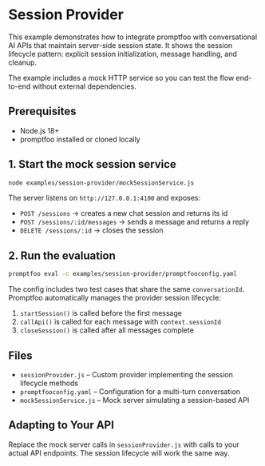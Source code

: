 # Session Provider

This example demonstrates how to integrate promptfoo with conversational AI APIs that maintain server-side session state. It shows the session lifecycle pattern: explicit session initialization, message handling, and cleanup.

The example includes a mock HTTP service so you can test the flow end-to-end without external dependencies.

## Prerequisites

- Node.js 18+
- promptfoo installed or cloned locally

## 1. Start the mock session service

```bash
node examples/session-provider/mockSessionService.js
```

The server listens on `http://127.0.0.1:4100` and exposes:

- `POST /sessions` → creates a new chat session and returns its id
- `POST /sessions/:id/messages` → sends a message and returns a reply
- `DELETE /sessions/:id` → closes the session

## 2. Run the evaluation

```bash
promptfoo eval -c examples/session-provider/promptfooconfig.yaml
```

The config includes two test cases that share the same `conversationId`. Promptfoo automatically manages the provider session lifecycle:

1. `startSession()` is called before the first message
2. `callApi()` is called for each message with `context.sessionId`
3. `closeSession()` is called after all messages complete

## Files

- `sessionProvider.js` – Custom provider implementing the session lifecycle methods
- `promptfooconfig.yaml` – Configuration for a multi-turn conversation
- `mockSessionService.js` – Mock server simulating a session-based API

## Adapting to Your API

Replace the mock server calls in `sessionProvider.js` with calls to your actual API endpoints. The session lifecycle will work the same way.
